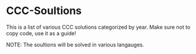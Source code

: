 # CCC-Soultions
This is a list of various CCC solutions categorized by year. Make sure not to copy code, use it as a guide!

NOTE: The soultions will be solved in various langauges. 
